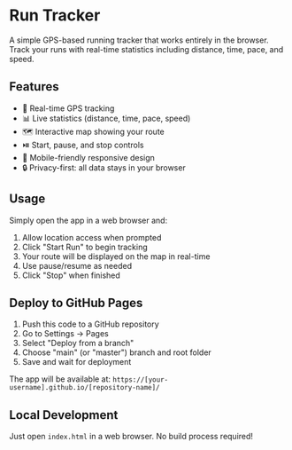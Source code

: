 # Run Tracker

A simple GPS-based running tracker that works entirely in the browser. Track your runs with real-time statistics including distance, time, pace, and speed.

## Features

- 🏃 Real-time GPS tracking
- 📊 Live statistics (distance, time, pace, speed)
- 🗺️ Interactive map showing your route
- ⏯️ Start, pause, and stop controls
- 📱 Mobile-friendly responsive design
- 🔒 Privacy-first: all data stays in your browser

## Usage

Simply open the app in a web browser and:
1. Allow location access when prompted
2. Click "Start Run" to begin tracking
3. Your route will be displayed on the map in real-time
4. Use pause/resume as needed
5. Click "Stop" when finished

## Deploy to GitHub Pages

1. Push this code to a GitHub repository
2. Go to Settings → Pages
3. Select "Deploy from a branch"
4. Choose "main" (or "master") branch and root folder
5. Save and wait for deployment

The app will be available at: `https://[your-username].github.io/[repository-name]/`

## Local Development

Just open `index.html` in a web browser. No build process required!